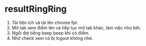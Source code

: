 # resultRingRing

1. Tải tiện ích và tải lên chrome fpt.
2. Mở tab xem điểm lên và tiếp tục mở tab khác, làm việc như bth.
3. Ngồi đợi tiếng beep beep khi có điểm.
4. Nhớ check xem có bị logout không nhé.

